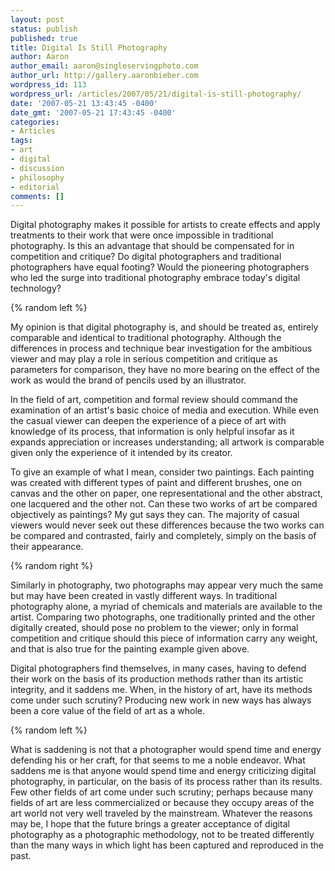 ```yaml
---
layout: post
status: publish
published: true
title: Digital Is Still Photography
author: Aaron
author_email: aaron@singleservingphoto.com
author_url: http://gallery.aaronbieber.com
wordpress_id: 113
wordpress_url: /articles/2007/05/21/digital-is-still-photography/
date: '2007-05-21 13:43:45 -0400'
date_gmt: '2007-05-21 17:43:45 -0400'
categories:
- Articles
tags:
- art
- digital
- discussion
- philosophy
- editorial
comments: []
---
```

Digital photography makes it possible for artists to create effects and
apply treatments to their work that were once impossible in traditional
photography. Is this an advantage that should be compensated for in
competition and critique? Do digital photographers and traditional
photographers have equal footing? Would the pioneering photographers who
led the surge into traditional photography embrace today's digital
technology?

{% random left %}

My opinion is that digital photography is, and should be treated as,
entirely comparable and identical to traditional photography. Although
the differences in process and technique bear investigation for the
ambitious viewer and may play a role in serious competition and critique
as parameters for comparison, they have no more bearing on the effect of
the work as would the brand of pencils used by an illustrator.

In the field of art, competition and formal review should command the
examination of an artist's basic choice of media and execution. While
even the casual viewer can deepen the experience of a piece of art with
knowledge of its process, that information is only helpful insofar as it
expands appreciation or increases understanding; all artwork is
comparable given only the experience of it intended by its creator.

To give an example of what I mean, consider two paintings. Each painting
was created with different types of paint and different brushes, one on
canvas and the other on paper, one representational and the other
abstract, one lacquered and the other not. Can these two works of art be
compared objectively as paintings? My gut says they can. The majority of
casual viewers would never seek out these differences because the two
works can be compared and contrasted, fairly and completely, simply on
the basis of their appearance.

{% random right %}

Similarly in photography, two photographs may appear very much the same
but may have been created in vastly different ways. In traditional
photography alone, a myriad of chemicals and materials are available to
the artist. Comparing two photographs, one traditionally printed and the
other digitally created, should pose no problem to the viewer; only in
formal competition and critique should this piece of information carry
any weight, and that is also true for the painting example given above.

Digital photographers find themselves, in many cases, having to defend
their work on the basis of its production methods rather than its
artistic integrity, and it saddens me. When, in the history of art, have
its methods come under such scrutiny? Producing new work in new ways has
always been a core value of the field of art as a whole.

{% random left %}

What is saddening is not that a photographer would spend time and energy
defending his or her craft, for that seems to me a noble endeavor. What
saddens me is that anyone would spend time and energy criticizing
digital photography, in particular, on the basis of its process rather
than its results. Few other fields of art come under such scrutiny;
perhaps because many fields of art are less commercialized or because
they occupy areas of the art world not very well traveled by the
mainstream. Whatever the reasons may be, I hope that the future brings a
greater acceptance of digital photography as a photographic methodology,
not to be treated differently than the many ways in which light has been
captured and reproduced in the past.
